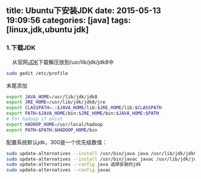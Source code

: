 title: Ubuntu下安装JDK
date: 2015-05-13 19:09:56
categories: [java]
tags: [linux,jdk,ubuntu jdk]
---

### 1.下载JDK
&nbsp;&nbsp;&nbsp;&nbsp;从官网[JDK](http://www.sun.com "下载")下载解压放到/usr/lib/jdk/jdk8中
``` bash
sudo gedit /etc/profile
```
末尾添加
``` bash
export JAVA_HOME=/usr/lib/jdk/jdk8
export JRE_HOME=/usr/lib/jdk/jdk8/jre
export CLASSPATH=.:$JAVA_HOME/lib:$JRE_HOME/lib:$CLASSPATH
export PATH=$JAVA_HOME/bin:$JRE_HOME/bin:$JAVA_HOME:$PATH
# for hadoop if exist
export HADOOP_HOME=/usr/local/hadoop
export PATH=$PATH:$HADOOP_HOME/bin
```

配置系统默认jdk，300是一个优先级数值：
```bash
sudo update-alternatives --install /usr/bin/java java /usr/lib/jdk/jdk8/bin/java 300
sudo update-alternatives --install /usr/bin/javac javac /usr/lib/jdk/jdk8/bin/javac 300
sudo update-alternatives --config java 选择安装的jdk
sudo update-alternatives --config javac
```